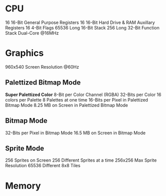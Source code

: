 # CPU
16 16-Bit General Purpose Registers
16 16-Bit Hard Drive & RAM Auxillary Registers
16 4-Bit Flags
65536 Long 16-Bit Stack
256 Long 32-Bit Function Stack
Dual-Core @16MHz


# Graphics
960x540 Screen Resolution @60Hz
## Palettized Bitmap Mode
**Super Palettized Color**
8-Bit per Color Channel (RGBA)
32-Bits per Color
16 colors per Palette
8 Palettes at one time
16-Bits per Pixel in Palettized Bitmap Mode
8.25 MB on Screen in Palettized Bitmap Mode
## Bitmap Mode
32-Bits per Pixel in Bitmap Mode
16.5 MB on Screen in Bitmap Mode
## Sprite Mode
256 Sprites on Screen
256 Different Sprites at a time
256x256 Max Sprite Resolution
65536 Different 8x8 Tiles


# Memory
